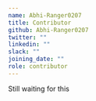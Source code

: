 ```yaml
---
name: Abhi-Ranger0207
title: Contributor
github: Abhi-Ranger0207
twitter: ""
linkedin: ""
slack: ""
joining_date: ""
role: contributor
---
```


Still waiting for this
